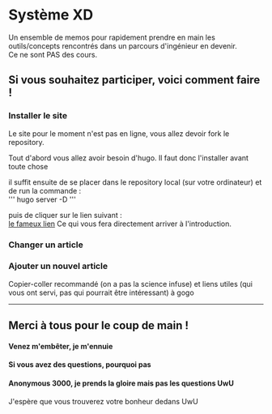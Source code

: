 # Système XD 
Un ensemble de memos pour rapidement prendre en main les outils/concepts rencontrés dans un parcours d'ingénieur en devenir.   
Ce ne sont PAS des cours.
## Si vous souhaitez participer, voici comment faire !  
### Installer le site

Le site pour le moment n'est pas en ligne, vous allez devoir fork le repository.

Tout d'abord vous allez avoir besoin d'hugo. Il faut donc l'installer avant toute chose  

il suffit ensuite de se placer dans le repository local (sur votre ordinateur) et de run la commande :   
''' hugo server -D '''  

puis de cliquer sur le lien suivant :   
[le fameux lien](http://localhost:1313/posts/introduction/) Ce qui vous fera directement arriver à l'introduction.

### Changer un article
### Ajouter un nouvel article
Copier-coller recommandé (on a pas la science infuse) et liens utiles (qui vous ont servi, pas qui pourrait être intéressant) à gogo 

---
## Merci à tous pour le coup de main !  

#### Venez m'embêter, je m'ennuie   

#### Si vous avez des questions, pourquoi pas  

#### Anonymous 3000, je prends la gloire mais pas les questions  UwU  

J'espère que vous trouverez votre bonheur dedans UwU
